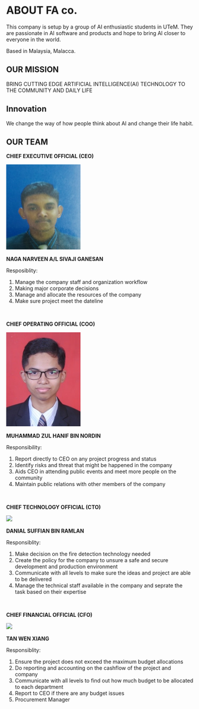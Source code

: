 # ABOUT FA co.
This company is setup by a group of AI enthusiastic students in UTeM. They are passionate in AI software and products and hope to bring AI closer to everyone in the world.

Based in Malaysia, Malacca. 

## OUR MISSION
BRING CUTTING EDGE ARTIFICIAL INTELLIGENCE(AI) TECHNOLOGY TO THE COMMUNITY AND DAILY LIFE

## Innovation
We change the way of how people think about AI and change their life habit. 

## OUR TEAM
**CHIEF EXECUTIVE OFFICIAL (CEO)**

<img src="assets/naga.jpg" width="200" height="auto" />

**NAGA NARVEEN A/L SIVAJI GANESAN**

Resposiblity:
1. Manage the company staff and organization workflow
2. Making major corporate decisions 
3. Manage and allocate the resources of the company
4. Make sure project meet the dateline

<br>

**CHIEF OPERATING OFFICIAL (COO)**

<img src="assets/zul.jpg" width="200" height="auto" />

**MUHAMMAD ZUL HANIF BIN NORDIN**

Responsibility:
1. Report directly to CEO on any project progress and status
2. Identify risks and threat that might be happened in the company
3. Aids CEO in attending public events and meet more people on the community
4. Maintain public relations with other members of the company

<br>

**CHIEF TECHNOLOGY OFFICIAL (CTO)**

<img src="assets/daniel.jpeg" width="200" height="auto" />

**DANIAL SUFFIAN BIN RAMLAN**

Responsiblity:
1. Make decision on the fire detection technology needed
2. Create the policy for the company to unsure a safe and secure development and production environment
3. Communicate with all levels to make sure the ideas and project are able to be delivered
4. Manage the technical staff available in the company and seprate the task based on their expertise


<br>

**CHIEF FINANCIAL OFFICIAL (CFO)**

<img src="assets/wenxiang1.jpeg" width="180" height="auto" />

**TAN WEN XIANG**

Responsiblity:
1. Ensure the project does not exceed the maximum budget allocations
2. Do reporting and accounting on the cashflow of the project and company
3. Communicate with all levels to find out how much budget to be allocated to each department
4. Report to CEO if there are any budget issues
5. Procurement Manager
